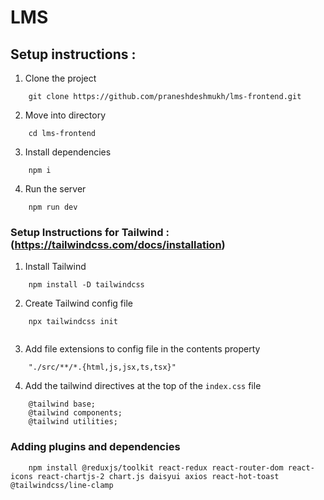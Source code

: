 # LMS

## Setup instructions :

1. Clone the project 


```
    git clone https://github.com/praneshdeshmukh/lms-frontend.git
```

2. Move into directory


```
    cd lms-frontend
```

3. Install dependencies


```
    npm i
```

4. Run the server


```
    npm run dev
```

### Setup Instructions for Tailwind : (https://tailwindcss.com/docs/installation)

1. Install Tailwind


```
    npm install -D tailwindcss
```

2. Create Tailwind config file


```
    npx tailwindcss init
    
```

3. Add file extensions to config file in the contents property

```
    "./src/**/*.{html,js,jsx,ts,tsx}"
```

4. Add the tailwind directives at the top of the `index.css` file

```
    @tailwind base;
    @tailwind components;
    @tailwind utilities;
```

### Adding plugins and dependencies


```
    npm install @reduxjs/toolkit react-redux react-router-dom react-icons react-chartjs-2 chart.js daisyui axios react-hot-toast @tailwindcss/line-clamp
```